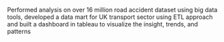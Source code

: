 Performed analysis on over 16 million road accident dataset using big data tools, developed a data mart for UK transport sector using ETL approach and built a dashboard in tableau to visualize the insight, trends, and patterns
